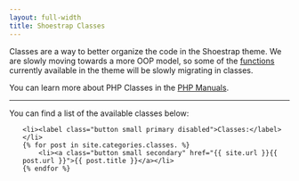 ```yaml
---
layout: full-width
title: Shoestrap Classes
---
```


Classes are a way to better organize the code in the Shoestrap theme. We are slowly moving towards a more OOP model, so some of the [functions](/functions) currently available in the theme will be slowly migrating in classes.

You can learn more about PHP Classes in the [PHP Manuals](http://www.php.net/manual/en/language.oop5.php).

<hr>

You can find a list of the available classes below:

<ul class="inline-list">

	<li><label class="button small primary disabled">Classes:</label></li>
	{% for post in site.categories.classes. %}
		<li><a class="button small secondary" href="{{ site.url }}{{ post.url }}">{{ post.title }}</a></li>
	{% endfor %}

</ul>

